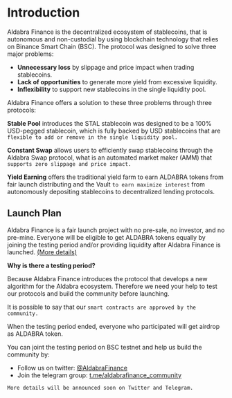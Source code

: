 <!--
order: 1
-->

# Introduction

Aldabra Finance is the decentralized ecosystem of stablecoins, that is autonomous and non-custodial by using blockchain technology that relies on Binance Smart Chain (BSC). The protocol was designed to solve three major problems:
- **Unnecessary loss** by slippage and price impact when trading stablecoins. 
- **Lack of opportunities** to generate more yield from excessive liquidity.
- **Inflexibility** to support new stablecoins in the single liquidity pool.

Aldabra Finance offers a solution to these three problems through three protocols:

**Stable Pool** introduces the STAL stablecoin was designed to be a 100% USD-pegged stablecoin, which is fully backed by USD stablecoins that are `flexible to add or remove in the single liquidity pool.`

**Constant Swap** allows users to efficiently swap stablecoins through the Aldabra Swap protocol, what is an automated market maker (AMM) that `supports zero slippage and price impact.`

**Yield Earning** offers the traditional yield farm to earn ALDABRA tokens from fair launch distributing and the Vault `to earn maximize interest` from autonomously depositing stablecoins to decentralized lending protocols.

## Launch Plan

Aldabra Finance is a fair launch project with no pre-sale, no investor, and no pre-mine. Everyone will be eligible to get ALDABRA tokens equally by joining the testing period and/or providing liquidity after Aldabra Finance is launched. [(More details)](../../our-protocols/yield-earning/#yield-farm)

**Why is there a testing period?**

Because Aldabra Finance introduces the protocol that develops a new algorithm for the Aldabra ecosystem. Therefore we need your help to test our protocols and build the community before launching.

It is possible to say that our `smart contracts are approved by the community.`

When the testing period ended, everyone who participated will get airdrop as ALDABRA token.

You can joint the testing period on BSC testnet and help us build the community by:

- Follow us on twitter: [@AldabraFinance](https://twitter.com/AldabraFinance)  
- Join the telegram group: [t.me/aldabrafinance_community](https://t.me/aldabrafinance_community)  

`More details will be announced soon on Twitter and Telegram.`